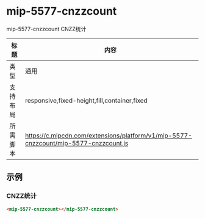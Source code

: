 # mip-5577-cnzzcount

mip-5577-cnzzcount CNZZ统计

标题|内容
----|----
类型|通用
支持布局|responsive,fixed-height,fill,container,fixed
所需脚本|https://c.mipcdn.com/extensions/platform/v1/mip-5577-cnzzcount/mip-5577-cnzzcount.js
## 示例

### CNZZ统计
```html
<mip-5577-cnzzcount></mip-5577-cnzzcount>
```





